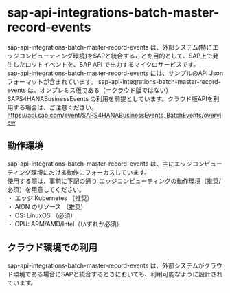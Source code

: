 # sap-api-integrations-batch-master-record-events    
sap-api-integrations-batch-master-record-events は、外部システム(特にエッジコンピューティング環境)をSAPと統合することを目的として、SAP上で発生したロットイベントを、SAP API で出力するマイクロサービスです。  
sap-api-integrations-batch-master-record-events には、サンプルのAPI Json フォーマットが含まれています。
sap-api-integrations-batch-master-record-events は、オンプレミス版である（＝クラウド版ではない）SAPS4HANABusinessEvents の利用を前提としています。クラウド版APIを利用する場合は、ご注意ください。  
https://api.sap.com/event/SAPS4HANABusinessEvents_BatchEvents/overview

## 動作環境  
sap-api-integrations-batch-master-record-events は、主にエッジコンピューティング環境における動作にフォーカスしています。  
使用する際は、事前に下記の通り エッジコンピューティングの動作環境（推奨/必須）を用意してください。  
・ エッジ Kubernetes （推奨）  
・ AION のリソース （推奨)  
・ OS: LinuxOS （必須）  
・ CPU: ARM/AMD/Intel（いずれか必須）  

## クラウド環境での利用  
sap-api-integrations-batch-master-record-events は、外部システムがクラウド環境である場合にSAPと統合するときにおいても、利用可能なように設計されています。  